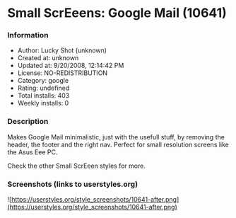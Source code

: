 # Small ScrEeens: Google Mail (10641)

### Information
- Author: Lucky Shot (unknown)
- Created at: unknown
- Updated at: 9/20/2008, 12:14:42 PM
- License: NO-REDISTRIBUTION
- Category: google
- Rating: undefined
- Total installs: 403
- Weekly installs: 0


### Description
Makes Google Mail minimalistic, just with the usefull stuff, by removing the header, the footer and the right nav.
Perfect for small resolution screens like the Asus Eee PC.

Check the other Small ScrEeen styles for more.


### Screenshots (links to userstyles.org)
![https://userstyles.org/style_screenshots/10641-after.png](https://userstyles.org/style_screenshots/10641-after.png)


